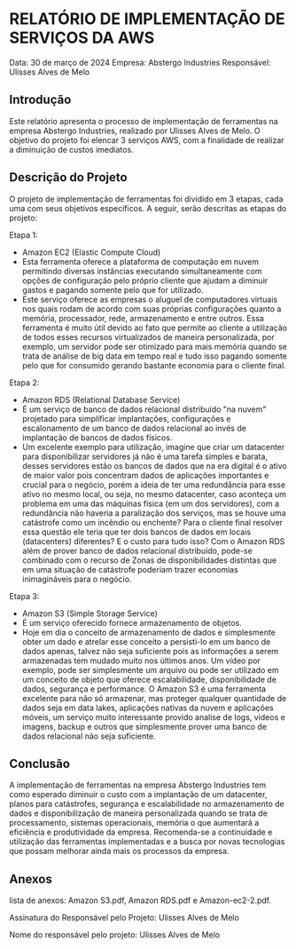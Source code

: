 # RELATÓRIO DE IMPLEMENTAÇÃO DE SERVIÇOS DA AWS

Data: 30 de março de 2024
Empresa: Abstergo Industries
Responsável: Ulisses Alves de Melo

## Introdução

Este relatório apresenta o processo de implementação de ferramentas na empresa Abstergo Industries, realizado por Ulisses Alves de Melo. O objetivo do projeto foi elencar 3 serviços AWS, com a finalidade de realizar a diminuição de custos imediatos.

## Descrição do Projeto

O projeto de implementação de ferramentas foi dividido em 3 etapas, cada uma com seus objetivos específicos. A seguir, serão descritas as etapas do projeto:

Etapa 1:
- Amazon EC2 (Elastic Compute Cloud)
- Esta ferramenta oferece a plataforma de computação em nuvem permitindo diversas instâncias executando simultaneamente com opções de configuração pelo próprio cliente que ajudam a diminuir gastos e pagando somente pelo que for utilizado.
- Este serviço oferece as empresas o aluguel de computadores virtuais nos quais rodam de acordo com suas próprias configurações quanto a memória, processador, rede, armazenamento e entre outros. Essa ferramenta é muito útil devido ao fato que permite ao cliente a utilização de todos esses recursos virtualizados de maneira personalizada, por exemplo, um servidor pode ser otimizado para mais memória quando se trata de análise de big data em tempo real e tudo isso pagando somente pelo que for consumido gerando bastante economia para o cliente final. 

Etapa 2:
- Amazon RDS (Relational Database Service)
- É um serviço de banco de dados relacional distribuído "na nuvem" projetado para simplificar implantações, configurações e escalonamento de um banco de dados relacional ao invés de implantação de bancos de dados físicos.
- Um excelente exemplo para utilização, imagine que criar um datacenter para disponibilizar servidores já não é uma tarefa simples e barata, desses servidores estão os bancos de dados que na era digital é o ativo de maior valor pois concentram dados de aplicações importantes e crucial para o negócio, porém a ideia de ter uma redundância para esse ativo no mesmo local, ou seja, no mesmo datacenter, caso aconteça um problema em uma das máquinas física (em um dos servidores), com a redundância não haveria a paralização dos serviços, mas se houve uma catástrofe como um incêndio ou enchente? Para o cliente final resolver essa questão ele teria que ter dois bancos de dados em locais (datacenters) diferentes? E o custo para tudo isso? Com o Amazon RDS além de prover banco de dados relacional distribuído, pode-se combinado com o recurso de Zonas de disponibilidades distintas que em uma situação de catástrofe poderiam trazer economias inimagináveis para o negócio.

Etapa 3:
- Amazon S3 (Simple Storage Service)
- É um serviço oferecido fornece armazenamento de objetos.
- Hoje em dia o conceito de armazenamento de dados e simplesmente obter um dado e atrelar esse conceito a persisti-lo em um banco de dados apenas, talvez não seja suficiente pois as informações a serem armazenadas tem mudado muito nos últimos anos. Um vídeo por exemplo, pode ser simplesmente um arquivo ou pode ser utilizado em um conceito de objeto que oferece escalabilidade, disponibilidade de dados, segurança e performance. O Amazon S3 é uma ferramenta excelente para não só armazenar, mas proteger qualquer quantidade de dados seja em data lakes, aplicações nativas da nuvem e aplicações móveis, um serviço muito interessante provido analise de logs, vídeos e imagens, backup e outros que simplesmente prover uma banco de dados relacional não seja suficiente.

## Conclusão

A implementação de ferramentas na empresa Abstergo Industries tem como esperado diminuir o custo com a implantação de um datacenter, planos para catástrofes, segurança e escalabilidade no armazenamento de dados e disponibilização de maneira personalizada quando se trata de processamento, sistemas operacionais, memória o que aumentará a eficiência e produtividade da empresa. Recomenda-se a continuidade e utilização das ferramentas implementadas e a busca por novas tecnologias que possam melhorar ainda mais os processos da empresa.

## Anexos

lista de anexos: Amazon S3.pdf, Amazon RDS.pdf e Amazon-ec2-2.pdf.

Assinatura do Responsável pelo Projeto: Ulisses Alves de Melo  

Nome do responsável pelo projeto: Ulisses Alves de Melo
